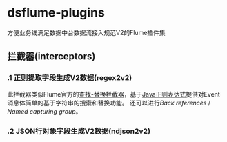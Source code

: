 # dsflume-plugins
方便业务线满足数据中台数据流接入规范V2的Flume插件集

## 拦截器(interceptors)

### .1 正则提取字段生成V2数据(regex2v2)

此拦截器类似Flume官方的[查找-替换拦截器](https://flume.liyifeng.org/#id59)，基于[Java正则表达式](https://docs.oracle.com/javase/8/docs/api/java/util/regex/Pattern.html)提供对Event消息体简单的基于字符串的搜索和替换功能。 还可以进行*Back references* / *Named capturing group*。

### .2 JSON行对象字段生成V2数据(ndjson2v2)

